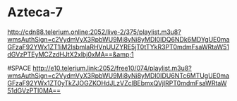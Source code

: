# Azteca-7
http://cdn88.telerium.online:2052/live-2/375/playlist.m3u8?wmsAuthSign=c2VydmVyX3RpbWU9Mi8yNi8yMDI0IDQ6NDk6MDYgUE0maGFzaF92YWx1ZT1iM2lsbmlaRHVnUUZYRE5jT0tTYkR3PT0mdmFsaWRtaW51dGVzPTEyMCZzdHJtX2xlbj0xMA==&amp;1

#SPACE
http://e10.telerium.link:2052/free10/074/playlist.m3u8?wmsAuthSign=c2VydmVyX3RpbWU9Mi8yNi8yMDI0IDU6NTc6MTUgUE0maGFzaF92YWx1ZT0yTkZJOGZKOHdJLzVZclBEbmxQVjlRPT0mdmFsaWRtaW51dGVzPTI0MA==

